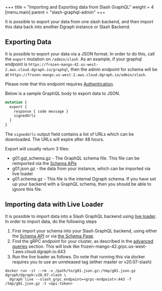 +++
title = "Importing and Exporting data from Slash GraphQL"
weight = 4   
[menu.main]
    parent = "slash-graphql-admin"
+++

It is possible to export your data from one slash backend, and then import this data back into another Dgraph instance or Slash Backend.

## Exporting Data

It is possible to export your data via a JSON format. In order to do this, call the `export` mutation on `/admin/slash`. As an example, if your graphql endpoint is `https://frozen-mango-42.us-west-2.aws.cloud.dgraph.io/graphql`, then the admin endpoint for schema will be at `https://frozen-mango.us-west-2.aws.cloud.dgraph.io/admin/slash`.

Please note that this endpoint requires [Authentication](/slash-graphql/admin/authentication).

Below is a sample GraphQL body to export data to JSON.

```graphql
mutation {
  export {
    response { code message }
    signedUrls
  }
}
```

The `signedUrls` output field contains a list of URLs which can be downloaded. The URLs will expire after 48 hours.

Export will usually return 3 files:
* g01.gql_schema.gz - The GraphQL schema file. This file can be reimported via the [Schema APIs](/slash-graphql/admin/schema)
* g01.json.gz - the data from your instance, which can be imported via live loader
* g01.schema.gz - This file is the internal Dgraph schema. If you have set up your backend with a GraphQL schema, then you should be able to ignore this file.

## Importing data with Live Loader

It is possible to import data into a Slash GraphQL backend using [live loader](https://dgraph.io/docs/deploy/#live-loader). In order to import data, do the following steps

1. First import your schema into your Slash GraphQL backend, using either the [Schema API](/slash-graphql/admin/schema) or via [the Schema Page](https://slash.dgraph.io/_/schema).
2. Find the gRPC endpoint for your cluster, as described in the [advanced queries](/slash-graphql/advanced-queries) section. This will look like frozen-mango-42.grpc.us-west-1.aws.cloud.dgraph.io:443
3. Run the live loader as follows. Do note that running this via docker requires you to use an unreleased tag (either master or v20.07-slash)

```
docker run -it --rm -v /path/to/g01.json.gz:/tmp/g01.json.gz dgraph/dgraph:v20.07-slash \
  dgraph live --slash_grpc_endpoint=<grpc-endpoint>:443 -f /tmp/g01.json.gz -t <api-token>
```
